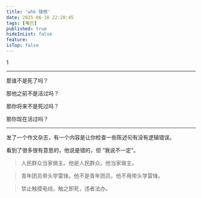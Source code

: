 ```yaml
---
title: 'whk 随想'
date: 2025-06-16 22:20:45
tags: [嘴巴]
published: true
hideInList: false
feature: 
isTop: false
---
```

1

---

那谁不是死了吗？

那他之前不是活过吗？

那你将来不是死过吗？

那你现在活过吗？

---

发了一个作文杂志，有一个内容是让你检查一些陈述句有没有逻辑错误。

看到了很多很有意思的，他说是错的，但 “我说不一定“。

>  人民群众当家做主。他是人民群众。他当家做主。

>  青年团员带头学雷锋。他不是青年团员。他不用带头学雷锋。

> 禁止触摸电线，触之即死，违者法办。


